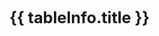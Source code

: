 <!-- 这是一个“多表格并列展示”的页面模板 -->
<script setup>
import dataProduct from '../data/json/工匠制品.json';

// 定义所有表格的信息，用于循环创建内容和导航
const tables = [
  {
    id: 'ingot-table',         // 用作锚点的唯一ID
    title: '锭',    // 表格的标题
    data: dataIngot,           // 绑定的数据
  }
];

// 计算函数
/**
 * 定义“锭”成本的计算逻辑
 * @param {number} level - 用户输入的等级
 * @returns {number} - 计算出的所需锭数
 */
function calculateIngotCost(level) {
  if (level <= 0) return 0;
  const cost = Math.ceil(Math.pow(level, 1.5) * 10 + 50);
  return cost;
}

function calculateFireDamage(power) {
  return power * 12.5;
}
</script>

<div class="page-container">
  <div class="content-main">
      <div v-for="tableInfo in tables" :key="tableInfo.id">
      <h2 :id="tableInfo.id" class="section-title">{{ tableInfo.title }}</h2>
      <DynamicTable :data="tableInfo.data">
        <template #notes>
          <div v-if="tableInfo.id === 'rareearth-table'" class="notes-section">
            <!-- <h4>关于“稀土”的补充说明：</h4> -->
            <ul>
              <li>注：x为当前层数</li>
              <li>击碎时，获得2倍稀土，保持1秒击碎1次相当于+14.2层效率</li>
            </ul>
          </div>
          <div v-if="tableInfo.id === 'ingot-table'" class="notes-section">
            <Calculator
              title="升级成本计算器"
              input-label="输入目标等级:"
              placeholder="例如: 50"
              result-prefix="预计需要"
              result-suffix="个锭"
              :calculation-fn="calculateIngotCost"
            />
             <ul>
              <li>注：计算针对水晶强化点满的情况</li>
              <li></li>
            </ul>
          </div>
        </template>
      </DynamicTable>
    </div>
  </div>
</div>

<style>
.page-container {
  display: flex;
  flex-direction: row-reverse;
  gap: 2rem;
  align-items: flex-start;
}
.content-main {
  flex: 1;
  min-width: 0;
}
.content-aside {
  width: 220px;
  position: sticky;
  top: 80px;
}
@media (max-width: 960px) {
  .page-container { flex-direction: column; }
  .content-aside { width: 100%; position: static; margin-bottom: 2rem; }
}
.page-nav-card {
  background-color: var(--vp-c-bg-soft);
  border-radius: 12px;
  padding: 1rem 1.5rem;
  border: 1px solid var(--vp-c-divider);
}
.page-nav-card h3 {
  margin: 0 0 1rem 0;
  padding-bottom: 0.5rem;
  border-bottom: 1px solid var(--vp-c-divider);
  font-size: 1.1em;
}
.page-nav-card ul {
  list-style: none;
  padding: 0;
  margin: 0;
}
.page-nav-card li a {
  display: block;
  padding: 0.5rem 0;
  color: var(--vp-c-text-2);
  text-decoration: none;
  border-left: 2px solid transparent;
  padding-left: 1rem;
  transition: all 0.2s ease;
}
.page-nav-card li a:hover {
  color: var(--vp-c-brand);
  background-color: var(--vp-c-brand-soft);
  border-left-color: var(--vp-c-brand);
}
.section-title {
  font-size: 1.8em;
  padding-top: 2rem;
  margin-top: -2rem;
  border-bottom: 2px solid var(--vp-c-brand);
  padding-bottom: 0.5rem;
  margin-bottom: 2rem;
}
</style>
